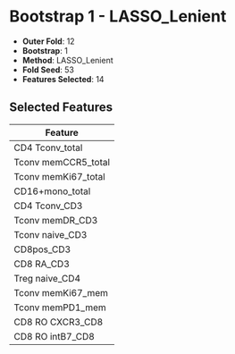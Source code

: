 # Bootstrap 1 - LASSO_Lenient

- **Outer Fold**: 12
- **Bootstrap**: 1
- **Method**: LASSO_Lenient
- **Fold Seed**: 53
- **Features Selected**: 14

## Selected Features

| Feature |
|---------|
| CD4 Tconv_total |
| Tconv memCCR5_total |
| Tconv memKi67_total |
| CD16+mono_total |
| CD4 Tconv_CD3 |
| Tconv memDR_CD3 |
| Tconv naive_CD3 |
| CD8pos_CD3 |
| CD8 RA_CD3 |
| Treg naive_CD4 |
| Tconv memKi67_mem |
| Tconv memPD1_mem |
| CD8 RO CXCR3_CD8 |
| CD8 RO intB7_CD8 |
